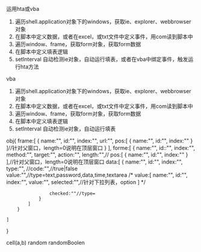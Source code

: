 运用hta或vba
1. 遍历shell.application对象下的windows，获取ie、explorer、webbrowser对象
2. 在脚本中定义数据，或者在excel，或txt文件中定义事件，用com读到脚本中
3. 遍历window、frame，获取form对象，获取form数据
4. 在脚本中定义填表逻辑
5. setInterval 自动检测ie对象，自动运行填表，或者在vba中绑定事件，触发运行hta方法

vba
1. 遍历shell.application对象下的windows，获取ie、explorer、webbrowser对象
2. 在脚本中定义数据，或者在excel，或txt文件中定义事件，用com读到脚本中
3. 遍历window、frame，获取form对象，获取form数据
4. 在脚本中定义填表逻辑
5. setInterval 自动检测ie对象，自动运行填表


obj{
	frame:[
		{
			name:"",
			id:"",
			index:"",
			url:"",
			pos:[
				{
					name:"",
					id:"",
					index:""
				}
			]//针对父窗口，length=0说明在顶层窗口
		}
	],
	forme:[
		{
			name:"",
			id::"",
			index:"",
			method:"",
			target:"",
			action:"",
			length:"",//
			pos:[
				{
					name:"",
					id:"",
					index:""
				}
			],//针对父窗口，length=0说明在顶层窗口
			data:[
				{
					name:"",
					id:"",
					index:"",
					type:"",
					//code:"",//true|false
					value:"",//type=text,password,data,time,textarea
					/* 
					 value:[
						 name:"",
						 id:"",
						 index:"",
						 value:"",
						 selected:"",//针对下拉列表，option
					 ]
					 */
					
					checked:""//type=
				}
			]
		}
		
	]
	
}

cell(a,b)
random
randomBoolen
